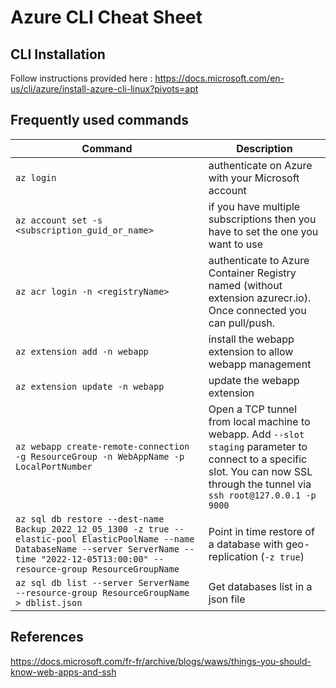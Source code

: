 # Azure CLI Cheat Sheet

## CLI Installation

Follow instructions provided here : https://docs.microsoft.com/en-us/cli/azure/install-azure-cli-linux?pivots=apt

## Frequently used commands

Command | Description
--- | ---
`az login` | authenticate on Azure with your Microsoft account
`az account set -s <subscription_guid_or_name>` | if you have multiple subscriptions then you have to set the one you want to use
`az acr login -n <registryName>` | authenticate to Azure Container Registry named <registryName> (without extension azurecr.io). Once connected you can pull/push.
`az extension add -n webapp` | install the webapp extension to allow webapp management
`az extension update -n webapp` | update the webapp extension
`az webapp create-remote-connection -g ResourceGroup -n WebAppName -p LocalPortNumber` | Open a TCP tunnel from local machine to webapp. Add `--slot staging` parameter to connect to a specific slot. You can now SSL through the tunnel via `ssh root@127.0.0.1 -p 9000`
`az sql db restore --dest-name Backup_2022_12_05_1300 -z true --elastic-pool ElasticPoolName --name DatabaseName --server ServerName --time "2022-12-05T13:00:00" --resource-group ResourceGroupName` | Point in time restore of a database with geo-replication (`-z true`)
`az sql db list --server ServerName --resource-group ResourceGroupName > dblist.json` | Get databases list in a json file

## References

https://docs.microsoft.com/fr-fr/archive/blogs/waws/things-you-should-know-web-apps-and-ssh
